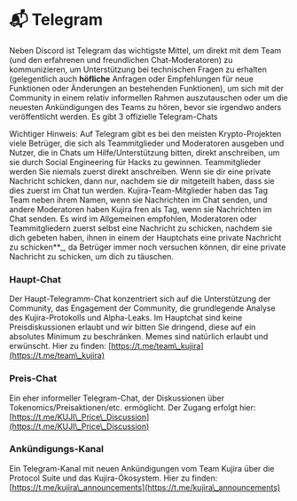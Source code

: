 # 📬 Telegram

Neben Discord ist Telegram das wichtigste Mittel, um direkt mit dem Team (und den erfahrenen und freundlichen Chat-Moderatoren) zu kommunizieren, um Unterstützung bei technischen Fragen zu erhalten (gelegentlich auch **höfliche** Anfragen oder Empfehlungen für neue Funktionen oder Änderungen an bestehenden Funktionen), um sich mit der Community in einem relativ informellen Rahmen auszutauschen oder um die neuesten Ankündigungen des Teams zu hören, bevor sie irgendwo anders veröffentlicht werden. Es gibt 3 offizielle Telegram-Chats&#x20;

Wichtiger Hinweis: Auf Telegram gibt es bei den meisten Krypto-Projekten viele Betrüger, die sich als Teammitglieder und Moderatoren ausgeben und Nutzer, die in Chats um Hilfe/Unterstützung bitten, direkt anschreiben, um sie durch Social Engineering für Hacks zu gewinnen. Teammitglieder werden Sie niemals zuerst direkt anschreiben. Wenn sie dir eine private Nachricht schicken, dann nur, nachdem sie dir mitgeteilt haben, dass sie dies zuerst im Chat tun werden. Kujira-Team-Mitglieder haben das Tag Team neben ihrem Namen, wenn sie Nachrichten im Chat senden, und andere Moderatoren haben Kujira fren als Tag, wenn sie Nachrichten im Chat senden. Es wird im Allgemeinen empfohlen, Moderatoren oder Teammitgliedern zuerst selbst eine Nachricht zu schicken, nachdem sie dich gebeten haben, ihnen in einem der Hauptchats eine private Nachricht zu schicken**_, da Betrüger immer noch versuchen können, dir eine private Nachricht zu schicken, um dich zu täuschen.

### Haupt-Chat

Der Haupt-Telegramm-Chat konzentriert sich auf die Unterstützung der Community, das Engagement der Community, die grundlegende Analyse des Kujira-Protokolls und Alpha-Leaks. Im Hauptchat sind keine Preisdiskussionen erlaubt und wir bitten Sie dringend, diese auf ein absolutes Minimum zu beschränken. Memes sind natürlich erlaubt und erwünscht. Hier zu finden: [https://t.me/team\_kujira](https://t.me/team\_kujira)

### Preis-Chat

Ein eher informeller Telegram-Chat, der Diskussionen über Tokenomics/Preisaktionen/etc. ermöglicht. Der Zugang erfolgt hier: [https://t.me/KUJI\_Price\_Discussion](https://t.me/KUJI\_Price\_Discussion)

### Ankündigungs-Kanal

Ein Telegram-Kanal mit neuen Ankündigungen vom Team Kujira über die Protocol Suite und das Kujira-Ökosystem. Hier zu finden: [https://t.me/kujira\_announcements](https://t.me/kujira\_announcements)
